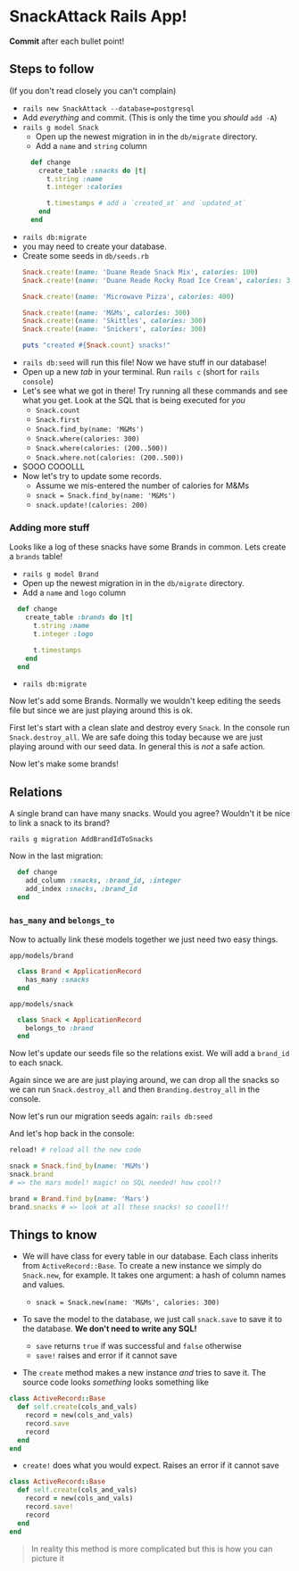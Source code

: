 # SnackAttack Rails App!

**Commit** after each bullet point!

## Steps to follow

(If you don't read closely you can't complain)

* `rails new SnackAttack --database=postgresql`
* Add *everything* and commit. (This is only the time you _should_ `add -A`)
* `rails g model Snack`
  * Open up the newest migration in in the `db/migrate` directory.
  * Add a `name` and `string` column
  ```ruby
    def change
      create_table :snacks do |t|
        t.string :name
        t.integer :calories

        t.timestamps # add a `created_at` and `updated_at`
      end
    end
  ```
* `rails db:migrate`
* you may need to create your database.
* Create some seeds in `db/seeds.rb`
  ```ruby
  Snack.create!(name: 'Duane Reade Snack Mix', calories: 100)
  Snack.create!(name: 'Duane Reade Rocky Road Ice Cream', calories: 300)

  Snack.create!(name: 'Microwave Pizza', calories: 400)

  Snack.create!(name: 'M&Ms', calories: 300)
  Snack.create!(name: 'Skittles', calories: 300)
  Snack.create!(name: 'Snickers', calories: 300)

  puts "created #{Snack.count} snacks!"
  ```
* `rails db:seed` will run this file!  Now we have stuff in our database!
* Open up a new *tab* in your terminal.  Run `rails c` (short for `rails console`)
* Let's see what we got in there!  Try running all these commands and see what you get.  Look at the SQL that is being executed for *you*
  * `Snack.count`
  * `Snack.first`
  * `Snack.find_by(name: 'M&Ms')`
  * `Snack.where(calories: 300)`
  * `Snack.where(calories: (200..500))`
  * `Snack.where.not(calories: (200..500))`
* SOOO COOOLLL
* Now let's try to update some records.
  * Assume we mis-entered the number of calories for M&Ms
  * `snack = Snack.find_by(name: 'M&Ms')`
  * `snack.update!(calories: 200)`

### Adding more stuff

Looks like a log of these snacks have some Brands in common.  Lets create a `brands` table!

* `rails g model Brand`
* Open up the newest migration in in the `db/migrate` directory.
* Add a `name` and `logo` column
```ruby
  def change
    create_table :brands do |t|
      t.string :name
      t.integer :logo

      t.timestamps
    end
  end
```
* `rails db:migrate`

Now let's add some Brands.  Normally we wouldn't keep editing the seeds file but since we are just playing around this is ok.

First let's start with a clean slate and destroy every `Snack`.  In the console run `Snack.destroy_all`.  We are safe doing this today because we are just playing around with our seed data.  In general this is *not* a safe action.

Now let's make some brands!

## Relations

A single brand can have many snacks. Would you agree?  Wouldn't it be nice to link a snack to its brand?

`rails g migration AddBrandIdToSnacks`

Now in the last migration:

```ruby
  def change
    add_column :snacks, :brand_id, :integer
    add_index :snacks, :brand_id
  end
```

### `has_many` and `belongs_to`

Now to actually link these models together we just need two easy things.

`app/models/brand`
```ruby
  class Brand < ApplicationRecord
    has_many :snacks
  end
```

`app/models/snack`
```ruby
  class Snack < ApplicationRecord
    belongs_to :brand
  end
```

Now let's update our seeds file so the relations exist.  We will add a `brand_id` to each snack.

Again since we are are just playing around, we can drop all the snacks so we can run `Snack.destroy_all` and then `Branding.destroy_all` in the console.

Now let's run our migration seeds again: `rails db:seed`

And let's hop back in the console:

```ruby
reload! # reload all the new code

snack = Snack.find_by(name: 'M&Ms')
snack.brand
# => the mars model! magic! no SQL needed! how cool!?

brand = Brand.find_by(name: 'Mars')
brand.snacks # => look at all these snacks! so coooll!!
```

## Things to know

* We will have class for every table in our database.  Each class inherits from `ActiveRecord::Base`.  To create a new instance we simply do `Snack.new`, for example.  It takes one argument: a hash of column names and values.
  * `snack = Snack.new(name: 'M&Ms', calories: 300)`

* To save the model to the database, we just call `snack.save` to save it to the database. **We don't need to write any SQL!**
  * `save` returns `true` if was successful and `false` otherwise
  * `save!` raises and error if it cannot save

* The `create` method makes a new instance *and* tries to save it.
The source code looks _something_ looks something like
```ruby
class ActiveRecord::Base
  def self.create(cols_and_vals)
    record = new(cols_and_vals)
    record.save
    record
  end
end
```

* `create!` does what you would expect. Raises an error if it cannot save
```ruby
class ActiveRecord::Base
  def self.create(cols_and_vals)
    record = new(cols_and_vals)
    record.save!
    record
  end
end
```
> In reality this method is more complicated but this is how you can picture it
